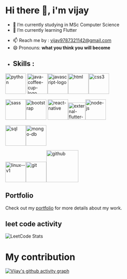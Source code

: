 # Hi there 👋, i'm vijay


- 🔭 I’m currently studying in MSc Computer Science
- 🌱 I’m currently learning Flutter
<!-- 👯 I’m looking to collaborate on ...
- 🤔 I’m looking for help with ...
- 💬 Ask me about 
- ⚡ Fun fact: 
...-->
- 📫 Reach me by : vijay9787321142@gmail.com 
- 😄 Pronouns: **what you think you will become**
- ## Skills :
<img width="64" height="64" src="https://img.icons8.com/nolan/64/python.png" alt="python"/>   <img width="64" height="64" src="https://img.icons8.com/nolan/64/java-coffee-cup-logo.png" alt="java-coffee-cup-logo"/><img width="64" height="64" src="https://img.icons8.com/nolan/64/javascript-logo.png" alt="javascript-logo"/><img width="64" height="64" src="https://img.icons8.com/nolan/64/html.png" alt="html"/><img width="64" height="64" src="https://img.icons8.com/nolan/64/css3.png" alt="css3"/>

<img width="64" height="64" src="https://img.icons8.com/nolan/64/sass.png" alt="sass"/><img width="64" height="64" src="https://img.icons8.com/nolan/64/bootstrap.png" alt="bootstrap"/> <img width="64" height="64" src="https://img.icons8.com/nolan/64/react-native.png" alt="react-native"/><img width="54" height="54" src="https://img.icons8.com/external-tal-revivo-color-tal-revivo/24/external-flutter-is-an-open-source-mobile-application-development-framework-created-by-google-logo-color-tal-revivo.png" alt="external-flutter-is-an-open-source-mobile-application-development-framework-created-by-google-logo-color-tal-revivo"/><img width="64" height="64" src="https://img.icons8.com/nolan/64/node-js.png" alt="node-js"/>

<img width="64" height="64" src="https://img.icons8.com/nolan/64/sql.png" alt="sql"/><img width="64" height="64" src="https://img.icons8.com/nolan/64/mongo-db.png" alt="mongo-db"/>

<img width="64" height="64" src="https://img.icons8.com/nolan/64/linux--v1.png" alt="linux--v1"/><img width="64" height="64" src="https://img.icons8.com/nolan/64/git.png" alt="git"/><img width="100" height="100" src="https://img.icons8.com/clouds/100/github.png" alt="github"/>


## Portfolio

Check out my [portfolio](https://wizardvijay123.github.io/my-portfolio/) for more details about my work.


## leet code activity 
![LeetCode Stats](https://leetcard.jacoblin.cool/vijay2025?theme=dark&font=Merienda&ext=contest)

# My contribution 

[![Vijay's github activity graph](https://github-readme-activity-graph.vercel.app/graph?username=Wizardvijay123&bg_color=050505&color=ffffff&line=00bfff&point=ffffff&area=true&hide_border=true)](https://github.com/ashutosh00710/github-readme-activity-graph)



